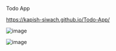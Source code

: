 ﻿Todo App 

 https://kapish-siwach.github.io/Todo-App/

![image](https://github.com/kapish-siwach/Todo-App/assets/109803966/3fd5ac7f-7cf3-4068-8f76-580effdaedb6)

![image](https://github.com/kapish-siwach/Todo-App/assets/109803966/daaf662f-af05-4c6c-9abf-8b2866ee81cc)

